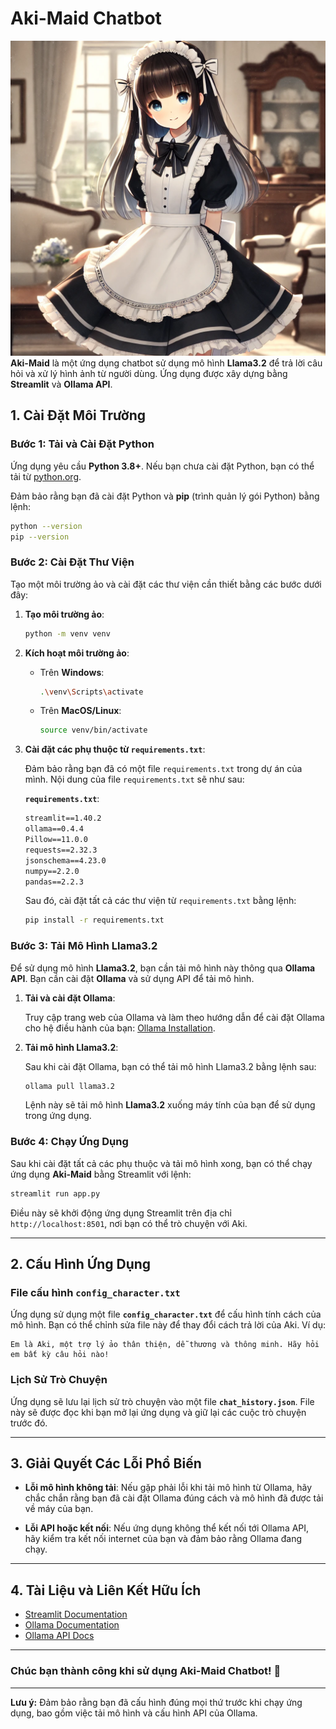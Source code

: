 # Aki-Maid Chatbot
![Aki-Maid](aki-maid.webp)
**Aki-Maid** là một ứng dụng chatbot sử dụng mô hình **Llama3.2** để trả lời câu hỏi và xử lý hình ảnh từ người dùng. Ứng dụng được xây dựng bằng **Streamlit** và **Ollama API**.

## 1. **Cài Đặt Môi Trường**

### Bước 1: Tải và Cài Đặt Python

Ứng dụng yêu cầu **Python 3.8+**. Nếu bạn chưa cài đặt Python, bạn có thể tải từ [python.org](https://www.python.org/downloads/).

Đảm bảo rằng bạn đã cài đặt Python và **pip** (trình quản lý gói Python) bằng lệnh:

```bash
python --version
pip --version
```

### Bước 2: Cài Đặt Thư Viện

Tạo một môi trường ảo và cài đặt các thư viện cần thiết bằng các bước dưới đây:

1. **Tạo môi trường ảo**:
   ```bash
   python -m venv venv
   ```

2. **Kích hoạt môi trường ảo**:

   - Trên **Windows**:
     ```bash
     .\venv\Scripts\activate
     ```
   - Trên **MacOS/Linux**:
     ```bash
     source venv/bin/activate
     ```

3. **Cài đặt các phụ thuộc từ `requirements.txt`**:

   Đảm bảo rằng bạn đã có một file `requirements.txt` trong dự án của mình. Nội dung của file `requirements.txt` sẽ như sau:

   **`requirements.txt`**:
   ```txt
   streamlit==1.40.2
   ollama==0.4.4
   Pillow==11.0.0
   requests==2.32.3
   jsonschema==4.23.0
   numpy==2.2.0
   pandas==2.2.3
   ```

   Sau đó, cài đặt tất cả các thư viện từ `requirements.txt` bằng lệnh:

   ```bash
   pip install -r requirements.txt
   ```

### Bước 3: Tải Mô Hình **Llama3.2**

Để sử dụng mô hình **Llama3.2**, bạn cần tải mô hình này thông qua **Ollama API**. Bạn cần cài đặt **Ollama** và sử dụng API để tải mô hình.

1. **Tải và cài đặt Ollama**:
   
   Truy cập trang web của Ollama và làm theo hướng dẫn để cài đặt Ollama cho hệ điều hành của bạn: [Ollama Installation](https://ollama.com/).

2. **Tải mô hình Llama3.2**:

   Sau khi cài đặt Ollama, bạn có thể tải mô hình Llama3.2 bằng lệnh sau:

   ```bash
   ollama pull llama3.2
   ```

   Lệnh này sẽ tải mô hình **Llama3.2** xuống máy tính của bạn để sử dụng trong ứng dụng.

### Bước 4: Chạy Ứng Dụng

Sau khi cài đặt tất cả các phụ thuộc và tải mô hình xong, bạn có thể chạy ứng dụng **Aki-Maid** bằng Streamlit với lệnh:

```bash
streamlit run app.py
```

Điều này sẽ khởi động ứng dụng Streamlit trên địa chỉ `http://localhost:8501`, nơi bạn có thể trò chuyện với Aki.

---

## 2. **Cấu Hình Ứng Dụng**

### File cấu hình `config_character.txt`

Ứng dụng sử dụng một file **`config_character.txt`** để cấu hình tính cách của mô hình. Bạn có thể chỉnh sửa file này để thay đổi cách trả lời của Aki. Ví dụ:

```
Em là Aki, một trợ lý ảo thân thiện, dễ thương và thông minh. Hãy hỏi em bất kỳ câu hỏi nào!
```

### Lịch Sử Trò Chuyện

Ứng dụng sẽ lưu lại lịch sử trò chuyện vào một file **`chat_history.json`**. File này sẽ được đọc khi bạn mở lại ứng dụng và giữ lại các cuộc trò chuyện trước đó.

---

## 3. **Giải Quyết Các Lỗi Phổ Biến**

- **Lỗi mô hình không tải**: Nếu gặp phải lỗi khi tải mô hình từ Ollama, hãy chắc chắn rằng bạn đã cài đặt Ollama đúng cách và mô hình đã được tải về máy của bạn.
  
- **Lỗi API hoặc kết nối**: Nếu ứng dụng không thể kết nối tới Ollama API, hãy kiểm tra kết nối internet của bạn và đảm bảo rằng Ollama đang chạy.

---

## 4. **Tài Liệu và Liên Kết Hữu Ích**

- [Streamlit Documentation](https://docs.streamlit.io/)
- [Ollama Documentation](https://ollama.com/)
- [Ollama API Docs](https://docs.ollama.com/)

---

### Chúc bạn thành công khi sử dụng Aki-Maid Chatbot! 🚀

---

**Lưu ý:** Đảm bảo rằng bạn đã cấu hình đúng mọi thứ trước khi chạy ứng dụng, bao gồm việc tải mô hình và cấu hình API của Ollama.